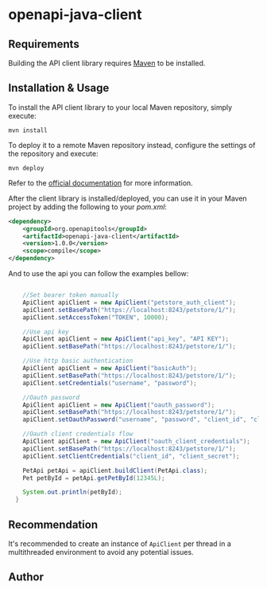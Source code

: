 # openapi-java-client

## Requirements

Building the API client library requires [Maven](https://maven.apache.org/) to be installed.

## Installation & Usage

To install the API client library to your local Maven repository, simply execute:

```shell
mvn install
```

To deploy it to a remote Maven repository instead, configure the settings of the repository and execute:

```shell
mvn deploy
```

Refer to the [official documentation](https://maven.apache.org/plugins/maven-deploy-plugin/usage.html) for more information.

After the client library is installed/deployed, you can use it in your Maven project by adding the following to your *pom.xml*:

```xml
<dependency>
    <groupId>org.openapitools</groupId>
    <artifactId>openapi-java-client</artifactId>
    <version>1.0.0</version>
    <scope>compile</scope>
</dependency>

```

And to use the api you can follow the examples bellow:

```java

    //Set bearer token manually
    ApiClient apiClient = new ApiClient("petstore_auth_client");
    apiClient.setBasePath("https://localhost:8243/petstore/1/");
    apiClient.setAccessToken("TOKEN", 10000);

    //Use api key
    ApiClient apiClient = new ApiClient("api_key", "API KEY");
    apiClient.setBasePath("https://localhost:8243/petstore/1/");

    //Use http basic authentication
    ApiClient apiClient = new ApiClient("basicAuth");
    apiClient.setBasePath("https://localhost:8243/petstore/1/");
    apiClient.setCredentials("username", "password");

    //Oauth password
    ApiClient apiClient = new ApiClient("oauth_password");
    apiClient.setBasePath("https://localhost:8243/petstore/1/");
    apiClient.setOauthPassword("username", "password", "client_id", "client_secret");

    //Oauth client credentials flow
    ApiClient apiClient = new ApiClient("oauth_client_credentials");
    apiClient.setBasePath("https://localhost:8243/petstore/1/");
    apiClient.setClientCredentials("client_id", "client_secret");

    PetApi petApi = apiClient.buildClient(PetApi.class);
    Pet petById = petApi.getPetById(12345L);

    System.out.println(petById);
  }
```

## Recommendation

It's recommended to create an instance of `ApiClient` per thread in a multithreaded environment to avoid any potential issues.

## Author



